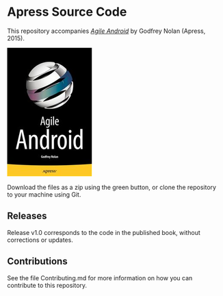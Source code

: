 # Apress Source Code

This repository accompanies [*Agile Android*](http://www.apress.com/9781484297001) by Godfrey Nolan (Apress, 2015).

![Cover image](9781484297001.jpg)

Download the files as a zip using the green button, or clone the repository to your machine using Git.

## Releases

Release v1.0 corresponds to the code in the published book, without corrections or updates.

## Contributions

See the file Contributing.md for more information on how you can contribute to this repository.

